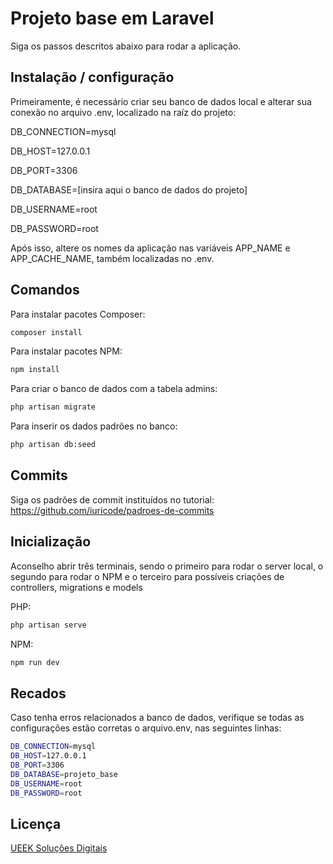 # Projeto base em Laravel

Siga os passos descritos abaixo para rodar a aplicação.

## Instalação / configuração

Primeiramente, é necessário criar seu banco de dados local e alterar sua conexão no arquivo .env, localizado na raíz do projeto:

DB_CONNECTION=mysql

DB_HOST=127.0.0.1

DB_PORT=3306

DB_DATABASE=[insira aqui o banco de dados do projeto]

DB_USERNAME=root

DB_PASSWORD=root

Após isso, altere os nomes da aplicação nas variáveis APP_NAME e APP_CACHE_NAME, também localizadas no .env.

## Comandos

Para instalar pacotes Composer:

```bash
composer install
```

Para instalar pacotes NPM:

```bash
npm install
```

Para criar o banco de dados com a tabela admins:

```bash
php artisan migrate
```

Para inserir os dados padrões no banco:

```bash
php artisan db:seed
```

## Commits

Siga os padrões de commit instituídos no tutorial: https://github.com/iuricode/padroes-de-commits

## Inicialização

Aconselho abrir três terminais, sendo o primeiro para rodar o server local, o segundo para rodar o NPM e o terceiro para possíveis criações de controllers, migrations e models

PHP:

```php
php artisan serve
```

NPM:

```php
npm run dev
```

## Recados

Caso tenha erros relacionados a banco de dados, verifique se todas as configurações estão corretas o arquivo.env, nas seguintes linhas:

```bash
DB_CONNECTION=mysql
DB_HOST=127.0.0.1
DB_PORT=3306
DB_DATABASE=projeto_base
DB_USERNAME=root
DB_PASSWORD=root
```

## Licença

[UEEK Soluções Digitais](https://ueek.digital/)
